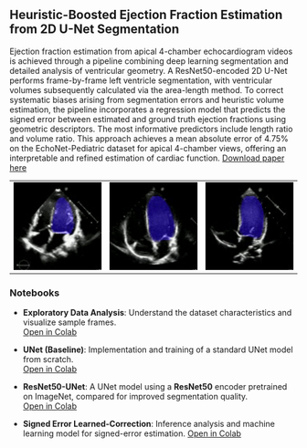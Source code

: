 ## Heuristic-Boosted Ejection Fraction Estimation from 2D U-Net Segmentation

Ejection fraction estimation from apical 4-chamber echocardiogram videos is achieved through a pipeline combining deep learning segmentation and detailed analysis of ventricular geometry. A ResNet50-encoded 2D U-Net performs frame-by-frame left ventricle segmentation, with ventricular volumes subsequently calculated via the area-length method. To correct systematic biases arising from segmentation errors
and heuristic volume estimation, the pipeline incorporates a regression model that predicts the signed error between estimated and ground truth ejection fractions using geometric descriptors. The most informative predictors include length ratio and volume ratio. This approach achieves a mean absolute error of 4.75% on the EchoNet-Pediatric dataset for apical 4-chamber views, offering an interpretable and refined estimation of cardiac function. [Download paper here](docs/heuristic-boosted-ef.pdf)

<div align="center"> <table> <tr> <td><img src="docs/media/1.gif" width="200"/></td> <td><img src="docs/media/2.gif" width="200"/></td> <td><img src="docs/media/3.gif" width="200"/></td> </tr> </table> </div>

### Notebooks
- **Exploratory Data Analysis**: Understand the dataset characteristics and visualize sample frames.  
  [Open in Colab](https://colab.research.google.com/drive/1EQGr7LMHNdov_Vxuk5V9x-JSpUDJwdkm#scrollTo=iowHamIZnI-2)

- **UNet (Baseline)**: 
  Implementation and training of a standard UNet model from scratch.  
  [Open in Colab](https://colab.research.google.com/drive/16NB2oPaZb5Unyc4SEIVSiahU_8pzIMsq#scrollTo=nGZIpARTNMhe)

- **ResNet50-UNet**: A UNet model using a **ResNet50** encoder pretrained on ImageNet, compared for improved segmentation quality.  
  [Open in Colab](https://colab.research.google.com/drive/1YvaR7KLMvMowcxsjpiWhKF3xVVUjL8P9?usp=share_link)

- **Signed Error Learned-Correction**: Inference analysis and machine learning model for signed-error estimation. 
  [Open in Colab](https://colab.research.google.com/drive/1v3UEDoZJckdvhrNXRkg3gbanpcLg_cFu#scrollTo=lOwaDJmuTuB2)